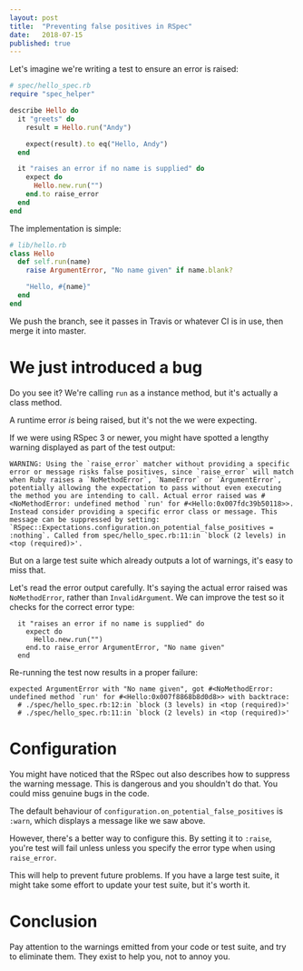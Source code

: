 ```yaml
---
layout: post
title:  "Preventing false positives in RSpec"
date:   2018-07-15
published: true
---
```


Let's imagine we're writing a test to ensure an error is raised:

```ruby
# spec/hello_spec.rb
require "spec_helper"

describe Hello do
  it "greets" do
    result = Hello.run("Andy")

    expect(result).to eq("Hello, Andy")
  end

  it "raises an error if no name is supplied" do
    expect do
      Hello.new.run("")
    end.to raise_error
  end
end
```

The implementation is simple:

```ruby
# lib/hello.rb
class Hello
  def self.run(name)
    raise ArgumentError, "No name given" if name.blank?

    "Hello, #{name}"
  end
end
```

We push the branch, see it passes in Travis or whatever CI is in use, then merge it into master.

# We just introduced a bug

Do you see it? We're calling `run` as a instance method, but it's actually a class method.

A runtime error _is_ being raised, but it's not the we were expecting.

If we were using RSpec 3 or newer, you might have spotted a lengthy warning displayed as part of the test output:

```
WARNING: Using the `raise_error` matcher without providing a specific error or message risks false positives, since `raise_error` will match when Ruby raises a `NoMethodError`, `NameError` or `ArgumentError`, potentially allowing the expectation to pass without even executing the method you are intending to call. Actual error raised was #<NoMethodError: undefined method `run' for #<Hello:0x007fdc39b50118>>. Instead consider providing a specific error class or message. This message can be suppressed by setting: `RSpec::Expectations.configuration.on_potential_false_positives = :nothing`. Called from spec/hello_spec.rb:11:in `block (2 levels) in <top (required)>'.
```

But on a large test suite which already outputs a lot of warnings, it's easy to miss that.

Let's read the error output carefully. It's saying the actual error raised was `NoMethodError`, rather than `InvalidArgument`.
We can improve the test so it checks for the correct error type:

```
  it "raises an error if no name is supplied" do
    expect do
      Hello.new.run("")
    end.to raise_error ArgumentError, "No name given"
  end
```

Re-running the test now results in a proper failure:

```
expected ArgumentError with "No name given", got #<NoMethodError: undefined method `run' for #<Hello:0x007f8868b8d0d8>> with backtrace:
  # ./spec/hello_spec.rb:12:in `block (3 levels) in <top (required)>'
  # ./spec/hello_spec.rb:11:in `block (2 levels) in <top (required)>'
```

# Configuration

You might have noticed that the RSpec out also describes how to suppress the warning message.
This is dangerous and you shouldn't do that.
You could miss genuine bugs in the code.

The default behaviour of `configuration.on_potential_false_positives` is `:warn`, which displays a message like we saw above.

However, there's a better way to configure this. By setting it to `:raise`, you're test will fail unless unless you specify the error type when using `raise_error`.

This will help to prevent future problems. If you have a large test suite, it might take some effort to update your test suite, but it's worth it.

# Conclusion

Pay attention to the warnings emitted from your code or test suite, and try to eliminate them.
They exist to help you, not to annoy you.
